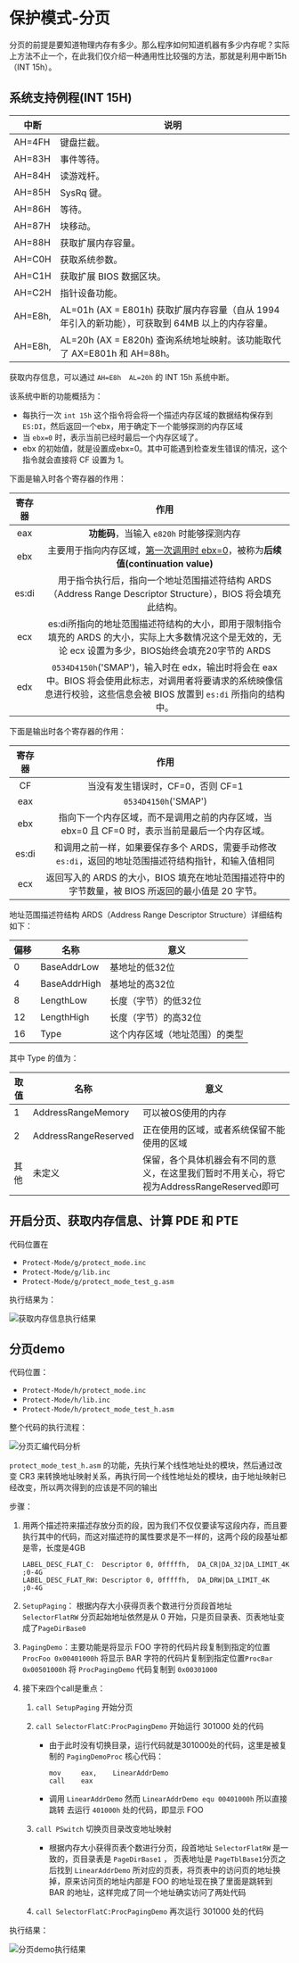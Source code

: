 # 保护模式-分页



分页的前提是要知道物理内存有多少。那么程序如何知道机器有多少内存呢？实际上方法不止一个，在此我们仅介绍一种通用性比较强的方法，那就是利用中断15h （INT 15h）。



## 系统支持例程(INT 15H)



| 中断    | 说明                                                         |
| ------- | ------------------------------------------------------------ |
| AH=4FH  | 键盘拦截。                                                   |
| AH=83H  | 事件等待。                                                   |
| AH=84H  | 读游戏杆。                                                   |
| AH=85H  | SysRq 键。                                                   |
| AH=86H  | 等待。                                                       |
| AH=87H  | 块移动。                                                     |
| AH=88H  | 获取扩展内存容量。                                           |
| AH=C0H  | 获取系统参数。                                               |
| AH=C1H  | 获取扩展 BIOS 数据区块。                                     |
| AH=C2H  | 指针设备功能。                                               |
| AH=E8h, | AL=01h (AX = E801h) 获取扩展内存容量（自从 1994 年引入的新功能），可获取到 64MB 以上的内存容量。 |
| AH=E8h, | AL=20h (AX = E820h) 查询系统地址映射。该功能取代了 AX=E801h 和 AH=88h。 |



获取内存信息，可以通过 `AH=E8h  AL=20h` 的 INT 15h 系统中断。

该系统中断的功能概括为：

- 每执行一次 `int 15h` 这个指令将会将一个描述内存区域的数据结构保存到 `ES:DI`，然后返回一个ebx，用于确定下一个能够探测的内存区域
- 当 `ebx=0` 时，表示当前已经时最后一个内存区域了。
-  ebx 的初始值，就是设置成ebx=0。其中可能遇到检查发生错误的情况，这个指令就会直接将 CF 设置为 1。



下面是输入时各个寄存器的作用：

| 寄存器 |                             作用                             |
| :----: | :----------------------------------------------------------: |
|  eax   |          **功能码**，当输入 `e820h` 时能够探测内存           |
|  ebx   | 主要用于指向内存区域，<u>第一次调用时 ebx=0</u>，被称为**后续值(continuation value)** |
| es:di  | 用于指令执行后，指向一个地址范围描述符结构 ARDS（Address Range Descriptor Structure），BIOS 将会填充此结构。 |
|  ecx   | es:di所指向的地址范围描述符结构的大小，即用于限制指令填充的 ARDS 的大小，实际上大多数情况这个是无效的，无论 ecx 设置为多少，BIOS始终会填充20字节的 ARDS |
|  edx   | `0534D4150h`('SMAP')，输入时在 edx，输出时将会在 eax 中。BIOS 将会使用此标志，对调用者将要请求的系统映像信息进行校验，这些信息会被 BIOS 放置到 `es:di` 所指向的结构中。 |






下面是输出时各个寄存器的作用：

| 寄存器 |                             作用                             |
| :----: | :----------------------------------------------------------: |
|   CF   |              当没有发生错误时，CF=0，否则 CF=1               |
|  eax   |                     `0534D4150h`('SMAP')                     |
|  ebx   | 指向下一个内存区域，而不是调用之前的内存区域，当 ebx=0 且 CF=0 时，表示当前是最后一个内存区域。 |
| es:di  | 和调用之前一样，如果要保存多个 ARDS，需要手动修改 `es:di`，返回的地址范围描述符结构指针，和输入值相同 |
|  ecx   | 返回写入的 ARDS 的大小，BIOS 填充在地址范围描述符中的字节数量，被 BIOS 所返回的最小值是 20 字节。 |




地址范围描述符结构 ARDS（Address Range Descriptor Structure）详细结构如下：

| 偏移 | 名称         | 意义                           |
| ---- | ------------ | ------------------------------ |
| 0    | BaseAddrLow  | 基地址的低32位                 |
| 4    | BaseAddrHigh | 基地址的高32位                 |
| 8    | LengthLow    | 长度（字节）的低32位           |
| 12   | LengthHigh   | 长度（字节）的高32位           |
| 16   | Type         | 这个内存区域（地址范围）的类型 |



其中 Type 的值为：

| 取值 | 名称                 | 意义                                                         |
| ---- | -------------------- | ------------------------------------------------------------ |
| 1    | AddressRangeMemory   | 可以被OS使用的内存                                           |
| 2    | AddressRangeReserved | 正在使用的区域，或者系统保留不能使用的区域                   |
| 其他 | 未定义               | 保留，各个具体机器会有不同的意义，在这里我们暂时不用关心，将它视为AddressRangeReserved即可 |



## 开启分页、获取内存信息、计算 PDE 和 PTE



代码位置在 

- `Protect-Mode/g/protect_mode.inc` 
- `Protect-Mode/g/lib.inc`
- `Protect-Mode/g/protect_mode_test_g.asm`



执行结果为：

![获取内存信息执行结果](assets/获取内存信息执行结果.png)



## 分页demo

代码位置：

- `Protect-Mode/h/protect_mode.inc` 
- `Protect-Mode/h/lib.inc`
- `Protect-Mode/h/protect_mode_test_h.asm`



整个代码的执行流程：

![分页汇编代码分析](assets/分页汇编代码分析.png)



`protect_mode_test_h.asm` 的功能，先执行某个线性地址处的模块，然后通过改变 CR3 来转换地址映射关系，再执行同一个线性地址处的模块，由于地址映射已经改变，所以两次得到的应该是不同的输出

步骤：

1. 用两个描述符来描述存放分页的段，因为我们不仅仅要读写这段内存，而且要执行其中的代码，而这对描述符的属性要求是不一样的，这两个段的段基址都是零，长度是4GB

    ```assembly
    LABEL_DESC_FLAT_C: 	Descriptor 0, 0fffffh,	DA_CR|DA_32|DA_LIMIT_4K	 	;0-4G
    LABEL_DESC_FLAT_RW: Descriptor 0, 0fffffh,	DA_DRW|DA_LIMIT_4K 			;0-4G
    ```

    

2. `SetupPaging`： 根据内存大小获得页表个数进行分页段首地址 `SelectorFlatRW` 分页起始地址依然是从 0 开始，只是页目录表、页表地址变成了`PageDirBase0`

3. `PagingDemo`：主要功能是将显示 FOO 字符的代码片段复制到指定的位置 `ProcFoo 0x00401000h` 将显示 BAR 字符的代码片复制到指定位置`ProcBar 0x00501000h` 将 `ProcPagingDemo` 代码复制到 `0x00301000`

4. 接下来四个call是重点：

    1. `call SetupPaging` 开始分页

    2. `call SelectorFlatC:ProcPagingDemo` 开始运行 301000 处的代码

        - 由于此时没有切换目录，运行代码就是301000处的代码，这里是被复制的 `PagingDemoProc` 核心代码：

            ```assembly
            mov 	eax, 	LinearAddrDemo
            call 	eax
            ```

        - 调用 `LinearAddrDemo` 然而 `LinearAddrDemo equ 00401000h` 所以直接跳转 去运行 `401000h` 处的代码，即显示 FOO

    3. `call PSwitch` 切换页目录改变地址映射

        - 根据内存大小获得页表个数进行分页，段首地址 `SelectorFlatRW` 是一致的，页目录表是 `PageDirBase1` ， 页表地址是 `PageTblBase1`分页之后找到 `LinearAddrDemo` 所对应的页表，将页表中的访问页的地址换掉，原来访问页的地址内部是 FOO 的地址现在换了里面是跳转到 BAR 的地址，这样完成了同一个地址确实访问了两处代码

    4. `call SelectorFlatC:ProcPagingDemo` 再次运行 301000 处的代码



执行结果：

![分页demo执行结果](assets/分页demo执行结果.png)



